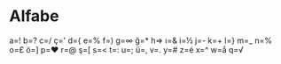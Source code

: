 # Alfabe

a=! 
b=? 
c=/ 
ç=' 
d={ 
e=% 
f=) 
g=∞
ğ=* 
h=> 
ı=& 
i=½ 
j=- 
k=+ 
l=} 
m=_
n=% 
o=£ 
ö=] 
p=♥ 
r=@ 
ş=[ 
s=< 
t=: 
u=; 
ü=, 
v=. 
y=# 
z=é 
x=^ 
w=ắ 
q=√
